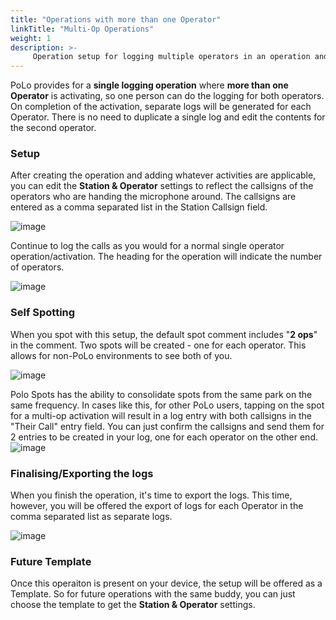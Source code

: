 ```yaml
---
title: "Operations with more than one Operator"
linkTitle: "Multi-Op Operations"
weight: 1
description: >-
     Operation setup for logging multiple operators in an operation and generating separate logs.
---
```


PoLo provides for a **single logging operation** where **more than one Operator** is activating, so one person can do the logging for both operators. On completion of the activation, separate logs will be generated for each Operator. There is no need to duplicate a single log and edit the contents for the second operator.

### Setup
After creating the operation and adding whatever activities are applicable, you can edit the **Station & Operator** settings to reflect the callsigns of the operators who are handing the microphone around. 
The callsigns are entered as a comma separated list in the Station Callsign field.

![image](https://github.com/user-attachments/assets/383bf287-edb5-4200-829a-0706de62d294)

Continue to log the calls as you would for a normal single operator operation/activation. The heading for the operation will indicate the number of operators.

![image](https://github.com/user-attachments/assets/f5a442a2-f8af-42d6-9e3c-5f25354ca167)

### Self Spotting
When you spot with this setup, the default spot comment includes "**2 ops**" in the comment. Two spots will be created - one for each operator. This allows for non-PoLo environments to see both of you.

![image](https://github.com/user-attachments/assets/457322a6-daee-447c-a3f0-656321e9ebaa)

Polo Spots has the ability to consolidate spots from the same park on the same frequency. In cases like this, for other PoLo users, tapping on the spot for a multi-op activation will result in a log entry with both callsigns in the "Their Call" entry field. You can just confirm the callsigns and send them for 2 entries to be created in your log, one for each operator on the other end.
![image](https://github.com/user-attachments/assets/7f9eabe1-4eca-4577-97ec-eec5bbc080c3)


### Finalising/Exporting the logs
When you finish the operation, it's time to export the logs. This time, however, you will be offered the export of logs for each Operator in the comma separated list as separate logs.

![image](https://github.com/user-attachments/assets/a86aa464-629e-4948-8bd3-1defe7527b42)

### Future Template
Once this operaiton is present on your device, the setup will be offered as a Template. So for future operations with the same buddy, you can just choose the template to get the **Station & Operator** settings.
